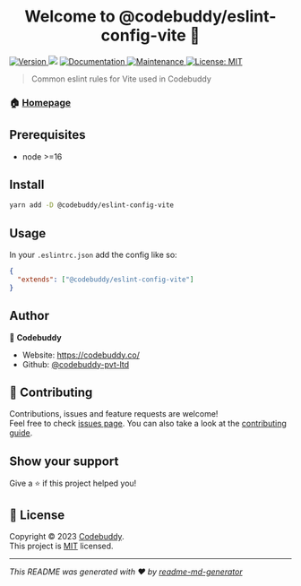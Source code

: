 <h1 align="center">Welcome to @codebuddy/eslint-config-vite 👋</h1>
<p>
  <a href="https://www.npmjs.com/package/@codebuddy/eslint-config-vite" target="_blank">
    <img alt="Version" src="https://img.shields.io/npm/v/@codebuddy/eslint-config-vite.svg">
  </a>
  <img src="https://img.shields.io/badge/node-%3E%3D16-blue.svg" />
  <a href="https://github.com/codebuddy-pvt-ltd/eslint-configs#readme" target="_blank">
    <img alt="Documentation" src="https://img.shields.io/badge/documentation-yes-brightgreen.svg" />
  </a>
  <a href="https://github.com/codebuddy-pvt-ltd/eslint-configs/graphs/commit-activity" target="_blank">
    <img alt="Maintenance" src="https://img.shields.io/badge/Maintained%3F-yes-green.svg" />
  </a>
  <a href="https://github.com/codebuddy-pvt-ltd/eslint-configs/blob/master/LICENSE" target="_blank">
    <img alt="License: MIT" src="https://img.shields.io/github/license/codebuddy-pvt-ltd/@codebuddy/eslint-config-vite" />
  </a>
</p>

> Common eslint rules for Vite used in Codebuddy

### 🏠 [Homepage](https://github.com/codebuddy-pvt-ltd/eslint-configs.git#README)

## Prerequisites

- node >=16

## Install

```sh
yarn add -D @codebuddy/eslint-config-vite
```

## Usage

In your `.eslintrc.json` add the config like so:

```json
{
  "extends": ["@codebuddy/eslint-config-vite"]
}
```

## Author

👤 **Codebuddy**

- Website: https://codebuddy.co/
- Github: [@codebuddy-pvt-ltd](https://github.com/codebuddy-pvt-ltd)

## 🤝 Contributing

Contributions, issues and feature requests are welcome!<br />Feel free to check [issues page](https://github.com/codebuddy-pvt-ltd/eslint-configs.git/issues). You can also take a look at the [contributing guide](https://github.com/codebuddy-pvt-ltd/eslint-configs/blob/master/CONTRIBUTING.md).

## Show your support

Give a ⭐️ if this project helped you!

## 📝 License

Copyright © 2023 [Codebuddy](https://github.com/codebuddy-pvt-ltd).<br />
This project is [MIT](https://github.com/codebuddy-pvt-ltd/eslint-configs/blob/master/LICENSE) licensed.

---

_This README was generated with ❤️ by [readme-md-generator](https://github.com/kefranabg/readme-md-generator)_
